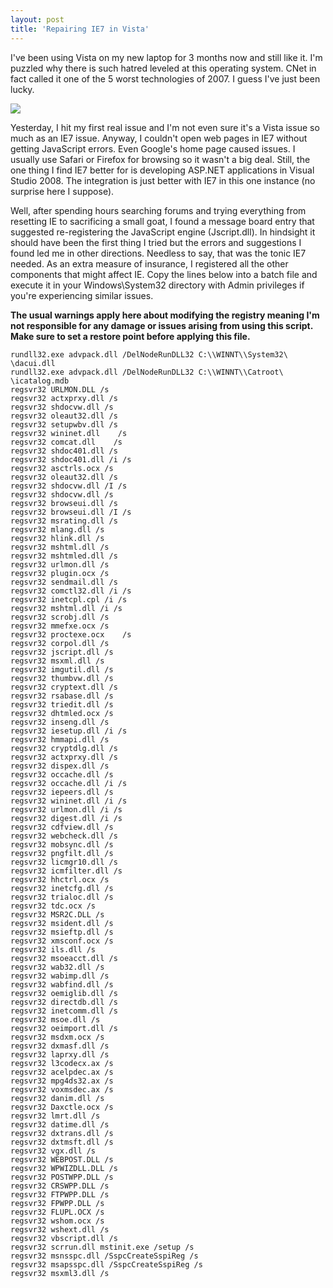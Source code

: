 ```yaml
---
layout: post  
title: 'Repairing IE7 in Vista'
---
```

I've been using Vista on my new laptop for 3 months now and still like it. I'm puzzled why there is such hatred leveled at this operating system. CNet in fact called it one of the 5 worst technologies of 2007. I guess I've just been lucky.

![](http://www.microsoft.com/library/media/1033/windows/images/products/winfamily/ie/icon_ie7.gif)

Yesterday, I hit my first real issue and I'm not even sure it's a Vista issue so much as an IE7 issue. Anyway, I couldn't open web pages in IE7 without getting JavaScript errors. Even Google's home page caused issues. I usually use Safari or Firefox for browsing so it wasn't a big deal. Still, the one thing I find IE7 better for is developing ASP.NET applications in Visual Studio 2008. The integration is just better with IE7 in this one instance (no surprise here I suppose).

Well, after spending hours searching forums and trying everything from resetting IE to sacrificing a small goat, I found a message board entry that suggested re-registering the JavaScript engine (Jscript.dll). In hindsight it should have been the first thing I tried but the errors and suggestions I found led me in other directions. Needless to say, that was the tonic IE7 needed. As an extra measure of insurance, I registered all the other components that might affect IE. Copy the lines below into a batch file and execute it in your Windows\System32 directory with Admin privileges if you're experiencing similar issues. 

**The usual warnings apply here about modifying the registry meaning I'm not responsible for any damage or issues arising from using this script. Make sure to set a restore point before applying this file.**
    
    
    rundll32.exe advpack.dll /DelNodeRunDLL32 C:\\WINNT\\System32\ \dacui.dll 
    rundll32.exe advpack.dll /DelNodeRunDLL32 C:\\WINNT\\Catroot\ \icatalog.mdb 
    regsvr32 URLMON.DLL /s 
    regsvr32 actxprxy.dll /s 
    regsvr32 shdocvw.dll /s 
    regsvr32 oleaut32.dll /s 
    regsvr32 setupwbv.dll /s 
    regsvr32 wininet.dll    /s 
    regsvr32 comcat.dll    /s 
    regsvr32 shdoc401.dll /s 
    regsvr32 shdoc401.dll /i /s 
    regsvr32 asctrls.ocx /s 
    regsvr32 oleaut32.dll /s 
    regsvr32 shdocvw.dll /I /s 
    regsvr32 shdocvw.dll /s 
    regsvr32 browseui.dll /s 
    regsvr32 browseui.dll /I /s 
    regsvr32 msrating.dll /s 
    regsvr32 mlang.dll /s 
    regsvr32 hlink.dll /s 
    regsvr32 mshtml.dll /s 
    regsvr32 mshtmled.dll /s 
    regsvr32 urlmon.dll /s 
    regsvr32 plugin.ocx /s 
    regsvr32 sendmail.dll /s 
    regsvr32 comctl32.dll /i /s 
    regsvr32 inetcpl.cpl /i /s 
    regsvr32 mshtml.dll /i /s 
    regsvr32 scrobj.dll /s 
    regsvr32 mmefxe.ocx /s 
    regsvr32 proctexe.ocx    /s 
    regsvr32 corpol.dll /s 
    regsvr32 jscript.dll /s 
    regsvr32 msxml.dll /s 
    regsvr32 imgutil.dll /s 
    regsvr32 thumbvw.dll /s 
    regsvr32 cryptext.dll /s 
    regsvr32 rsabase.dll /s 
    regsvr32 triedit.dll /s 
    regsvr32 dhtmled.ocx /s 
    regsvr32 inseng.dll /s 
    regsvr32 iesetup.dll /i /s 
    regsvr32 hmmapi.dll /s 
    regsvr32 cryptdlg.dll /s 
    regsvr32 actxprxy.dll /s 
    regsvr32 dispex.dll /s 
    regsvr32 occache.dll /s 
    regsvr32 occache.dll /i /s 
    regsvr32 iepeers.dll /s 
    regsvr32 wininet.dll /i /s 
    regsvr32 urlmon.dll /i /s 
    regsvr32 digest.dll /i /s 
    regsvr32 cdfview.dll /s 
    regsvr32 webcheck.dll /s 
    regsvr32 mobsync.dll /s 
    regsvr32 pngfilt.dll /s 
    regsvr32 licmgr10.dll /s 
    regsvr32 icmfilter.dll /s 
    regsvr32 hhctrl.ocx /s 
    regsvr32 inetcfg.dll /s 
    regsvr32 trialoc.dll /s 
    regsvr32 tdc.ocx /s 
    regsvr32 MSR2C.DLL /s 
    regsvr32 msident.dll /s 
    regsvr32 msieftp.dll /s 
    regsvr32 xmsconf.ocx /s 
    regsvr32 ils.dll /s 
    regsvr32 msoeacct.dll /s 
    regsvr32 wab32.dll /s 
    regsvr32 wabimp.dll /s 
    regsvr32 wabfind.dll /s 
    regsvr32 oemiglib.dll /s 
    regsvr32 directdb.dll /s 
    regsvr32 inetcomm.dll /s 
    regsvr32 msoe.dll /s 
    regsvr32 oeimport.dll /s 
    regsvr32 msdxm.ocx /s 
    regsvr32 dxmasf.dll /s 
    regsvr32 laprxy.dll /s 
    regsvr32 l3codecx.ax /s 
    regsvr32 acelpdec.ax /s 
    regsvr32 mpg4ds32.ax /s 
    regsvr32 voxmsdec.ax /s 
    regsvr32 danim.dll /s 
    regsvr32 Daxctle.ocx /s 
    regsvr32 lmrt.dll /s 
    regsvr32 datime.dll /s 
    regsvr32 dxtrans.dll /s 
    regsvr32 dxtmsft.dll /s 
    regsvr32 vgx.dll /s 
    regsvr32 WEBPOST.DLL /s 
    regsvr32 WPWIZDLL.DLL /s 
    regsvr32 POSTWPP.DLL /s 
    regsvr32 CRSWPP.DLL /s 
    regsvr32 FTPWPP.DLL /s 
    regsvr32 FPWPP.DLL /s 
    regsvr32 FLUPL.OCX /s 
    regsvr32 wshom.ocx /s 
    regsvr32 wshext.dll /s 
    regsvr32 vbscript.dll /s 
    regsvr32 scrrun.dll mstinit.exe /setup /s 
    regsvr32 msnsspc.dll /SspcCreateSspiReg /s 
    regsvr32 msapsspc.dll /SspcCreateSspiReg /s 
    regsvr32 msxml3.dll /s
    

